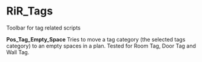 # RiR_Tags
Toolbar for tag related scripts

**Pos_Tag_Empty_Space** Tries to move a tag category (the selected tags category) to an empty spaces in a plan. Tested for Room Tag, Door Tag and Wall Tag.
